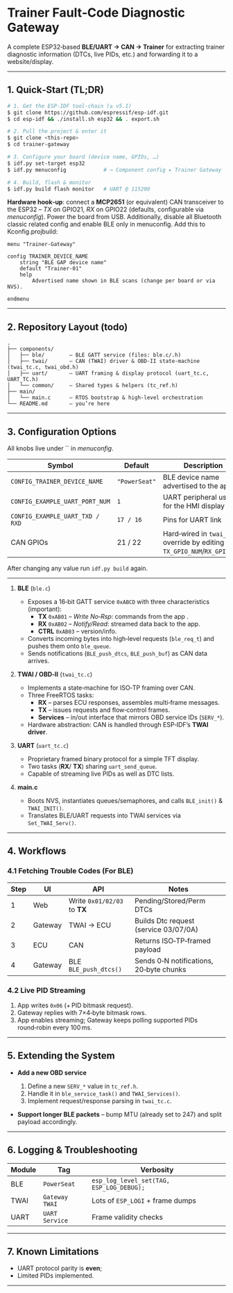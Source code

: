 # Trainer Fault‑Code Diagnostic Gateway

A complete ESP32‑based **BLE/UART -> CAN -> Trainer** for extracting trainer diagnostic information (DTCs, live PIDs, etc.) and forwarding it to a website/display.

---

## 1. Quick‑Start (TL;DR)

```bash
# 1. Get the ESP‑IDF tool‑chain (≥ v5.1)
$ git clone https://github.com/espressif/esp-idf.git
$ cd esp-idf && ./install.sh esp32 && . export.sh

# 2. Pull the project & enter it
$ git clone <this‑repo>
$ cd trainer‑gateway

# 3. Configure your board (device name, GPIOs, …)
$ idf.py set-target esp32
$ idf.py menuconfig            # → Component config ▸ Trainer Gateway

# 4. Build, flash & monitor
$ idf.py build flash monitor   # UART @ 115200
```

 **Hardware hook‑up**: connect a **MCP2651** (or equivalent) CAN transceiver to the ESP32 – *TX* on GPIO21, *RX* on GPIO22 (defaults, configurable via *menuconfig*). Power the board from USB. Additionally, disable all Bluetooth classic related config and enable BLE only in menuconfig. Add this to Kconfig.projbuild:

```
menu "Trainer-Gateway"

config TRAINER_DEVICE_NAME
    string "BLE GAP device name"
    default "Trainer-01"
    help
        Advertised name shown in BLE scans (change per board or via NVS).

endmenu
```

---

## 2. Repository Layout (todo)

```
.
├── components/
│   ├── ble/        – BLE GATT service (files: ble.c/.h)
│   ├── twai/       – CAN (TWAI) driver & OBD‑II state‑machine (twai_tc.c, twai_obd.h)
│   ├── uart/       – UART framing & display protocol (uart_tc.c, UART_TC.h)
│   └── common/     – Shared types & helpers (tc_ref.h)
├── main/
│   └── main.c      – RTOS bootstrap & high‑level orchestration
└── README.md       – you’re here
```

---

## 3. Configuration Options

All knobs live under `` in *menuconfig*.

| Symbol                          | Default       | Description                                                                |
| ------------------------------- | ------------- | -------------------------------------------------------------------------- |
| `CONFIG_TRAINER_DEVICE_NAME`    | `"PowerSeat"` | BLE device name advertised to the app                                      |
| `CONFIG_EXAMPLE_UART_PORT_NUM`  | `1`           | UART peripheral used for the HMI display                                   |
| `CONFIG_EXAMPLE_UART_TXD / RXD` | `17 / 16`     | Pins for UART link                                                         |
| CAN GPIOs                       | 21 / 22       | Hard‑wired in `twai_tc.c`; override by editing `TX_GPIO_NUM`/`RX_GPIO_NUM` |

After changing any value run `idf.py build` again.

---


1. **BLE** (`ble.c`)

   - Exposes a 16‑bit GATT service `0xABCD` with three characteristics (important):
     - **TX** `0xAB01` – *Write No‑Rsp*: commands from the app .
     - **RX** `0xAB02` – *Notify/Read*: streamed data back to the app.
     - **CTRL** `0xAB03` – version/info.
   - Converts incoming bytes into high‑level requests (`ble_req_t`) and pushes them onto `ble_queue`.
   - Sends notifications (`BLE_push_dtcs`, `BLE_push_buf`) as CAN data arrives.

2. **TWAI / OBD‑II** (`twai_tc.c`)

   - Implements a state‑machine for ISO‑TP framing over CAN.
   - Three FreeRTOS tasks:
     - **RX** – parses ECU responses, assembles multi‑frame messages.
     - **TX** – issues requests and flow‑control frames.
     - **Services** – in/out interface that mirrors OBD service IDs (`SERV_*`).
   - Hardware abstraction: CAN is handled through ESP‑IDF’s **TWAI driver**.

3. **UART** (`uart_tc.c`)

   - Proprietary framed binary protocol for a simple TFT display.
   - Two tasks (**RX**/ **TX**) sharing `uart_send_queue`.
   - Capable of streaming live PIDs as well as DTC lists.

4. **main.c**

   - Boots NVS, instantiates queues/semaphores, and calls `BLE_init()` & `TWAI_INIT()`.
   - Translates BLE/UART requests into TWAI services via `Set_TWAI_Serv()`.

---

## 4. Workflows

### 4.1 Fetching Trouble Codes (For BLE)

| Step | UI   | API                          | Notes                                    |
| ---- | ------- | ---------------------------- | ---------------------------------------- |
| 1    | Web     | Write `0x01/02/03` to **TX** | Pending/Stored/Perm DTCs                 |
| 2    | Gateway | TWAI → ECU                   | Builds Dtc request (service 03/07/0A) |
| 3    | ECU     | CAN                          | Returns ISO‑TP‑framed payload            |
| 4    | Gateway | BLE `BLE_push_dtcs()`        | Sends 0‑N notifications, 20‑byte chunks  |

### 4.2 Live PID Streaming

1. App writes `0x06` (+ PID bitmask request).
2. Gateway replies with 7×4‑byte bitmask rows.
3. App enables streaming; Gateway keeps polling supported PIDs round‑robin every 100 ms.

---

## 5. Extending the System

- **Add a new OBD service**

  1. Define a new `SERV_*` value in `tc_ref.h`.
  2. Handle it in `ble_service_task()` and `TWAI_Services()`.
  3. Implement request/response parsing in `twai_tc.c`.

- **Support longer BLE packets** – bump MTU (already set to 247) and split payload accordingly.

---

## 6. Logging & Troubleshooting

| Module | Tag            | Verbosity                                |
| ------ | -------------- | ---------------------------------------- |
| BLE    | `PowerSeat`    | `esp_log_level_set(TAG, ESP_LOG_DEBUG);` |
| TWAI   | `Gateway TWAI` | Lots of `ESP_LOGI` + frame dumps         |
| UART   | `UART Service` | Frame validity checks                    |

---

## 7. Known Limitations

- UART protocol parity is **even**;
- Limited PIDs implemented.

---


